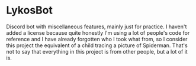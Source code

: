 # LykosBot
Discord bot with miscellaneous features, mainly just for practice. I haven't added a license because quite honestly I'm using a lot of people's code for reference and I have already forgotten who I took what from, so I consider this project the equivalent of a child tracing a picture of Spiderman. That's not to say that everything in this project is from other people, but a lot of it is.


